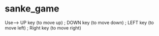 # sanke_game

Use--> UP key (to move up) ;
    DOWN key (to move down) ;
    LEFT key (to move left) ;
    Right key (to move right) 
